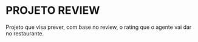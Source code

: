 <h1>PROJETO REVIEW</h1>

Projeto que visa prever, com base no review, o rating que o agente vai dar no restaurante.
